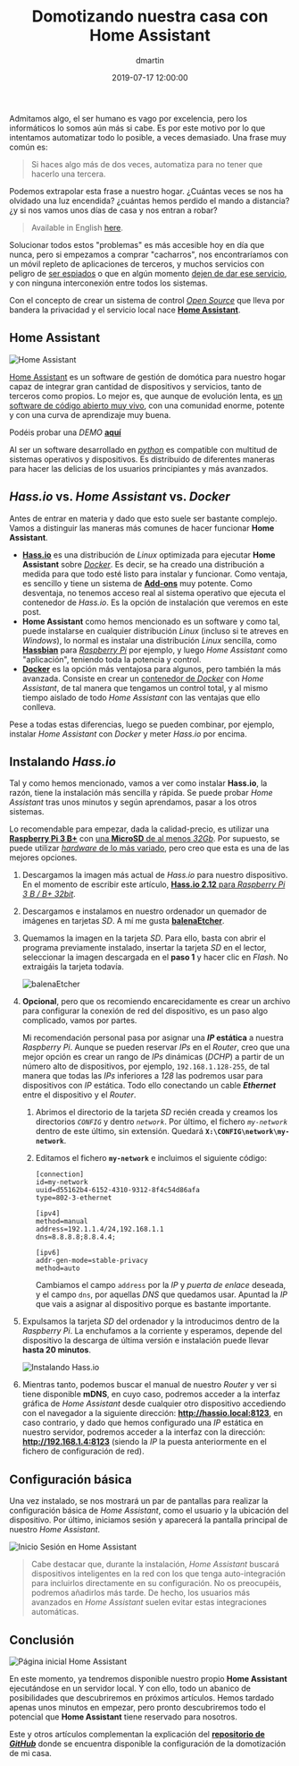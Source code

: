﻿---
layout: post
current: post
cover: assets/images/posts/2019-07-17-domotizando-nuestra-casa-con-home-assistant/header.jpg
navigation: True
title: "Domotizando nuestra casa con Home Assistant"
date: 2019-07-17 12:00:00
tags: homeassistant hassio domotica
class: post-template
subclass: 'post'
author: dmartin
---

Admitamos algo, el ser humano es vago por excelencia, pero los informáticos lo somos aún más si cabe. Es por este motivo por lo que intentamos automatizar todo lo posible, a veces demasiado. Una frase muy común es:

> Si haces algo más de dos veces, automatiza para no tener que hacerlo una tercera.

Podemos extrapolar esta frase a nuestro hogar. ¿Cuántas veces se nos ha olvidado una luz encendida? ¿cuántas hemos perdido el mando a distancia? ¿y si nos vamos unos días de casa y nos entran a robar?

> Available in English [here](http://www.danielmartingonzalez.com/domotizing-our-house-with-home-assistant-readme.html).

Solucionar todos estos "problemas" es más accesible hoy en día que nunca, pero si empezamos a comprar "cacharros", nos encontraríamos con un móvil repleto de aplicaciones de terceros, y muchos servicios con peligro de [ser espiados](https://www.xataka.com/privacidad/amazon-admite-que-conserva-algunos-algunos-datos-alexa-forma-indefinida-incluso-usuario-elimina-grabacion-voz) o que en algún momento [dejen de dar ese servicio](https://www.xataka.com/seguridad/quedarse-encerrado-calefaccion-imprevisibles-consecuencias-apagon-google-casa-conectada), y con ninguna interconexión entre todos los sistemas.

Con el concepto de crear un sistema de control [*Open Source*](https://es.wikipedia.org/wiki/Open_Source_Definition) que lleva por bandera la privacidad y el servicio local nace [**Home Assistant**](https://www.home-assistant.io/).

## Home Assistant

![Home Assistant](/assets/images/posts/2019-07-17-domotizando-nuestra-casa-con-home-assistant/image01.jpg)

[Home Assistant](https://www.home-assistant.io/) es un software de gestión de domótica para nuestro hogar capaz de integrar gran cantidad de dispositivos y servicios, tanto de terceros como propios. Lo mejor es, que aunque de evolución lenta, es [un software de código abierto muy vivo](https://github.com/home-assistant), con una comunidad enorme, potente y con una curva de aprendizaje muy buena.

Podéis probar una *DEMO* [**aquí**](https://demo.home-assistant.io/#/lovelace/0)

Al ser un software desarrollado en [*python*](https://www.python.org/) es compatible con multitud de sistemas operativos y dispositivos. Es distribuido de diferentes maneras para hacer las delicias de los usuarios principiantes y más avanzados.

## *Hass.io* vs. *Home Assistant* vs. *Docker*

Antes de entrar en materia y dado que esto suele ser bastante complejo. Vamos a distinguir las maneras más comunes de hacer funcionar **Home Assistant**.

- [**Hass.io**](https://www.home-assistant.io/hassio/installation/) es una distribución de *Linux* optimizada para ejecutar **Home Assistant** sobre [*Docker*](https://www.nocountryforgeeks.com/contenerizacion-de-aplicaciones-en-docker/). Es decir, se ha creado una distribución a medida para que todo esté listo para instalar y funcionar. Como ventaja, es sencillo y tiene un sistema de [**Add-ons**](https://www.home-assistant.io/addons/) muy potente. Como desventaja, no tenemos acceso real al sistema operativo que ejecuta el contenedor de *Hass.io*. Es la opción de instalación que veremos en este post.
- **Home Assistant** como hemos mencionado es un software y como tal, puede instalarse en cualquier distribución *Linux* (incluso si te atreves en *Windows*), lo normal es instalar una distribución *Linux* sencilla, como [**Hassbian**](https://www.home-assistant.io/docs/hassbian/installation/) para [*Raspberry Pi*](https://www.raspberrypi.org/) por ejemplo, y luego *Home Assistant* como "aplicación", teniendo toda la potencia y control.
- [**Docker**](https://www.home-assistant.io/docs/installation/docker/) es la opción más ventajosa para algunos, pero también la más avanzada. Consiste en crear un [contenedor de *Docker*](https://www.nocountryforgeeks.com/contenerizacion-de-aplicaciones-en-docker/) con *Home Assistant*, de tal manera que tengamos un control total, y al mismo tiempo aislado de todo *Home Assistant* con las ventajas que ello conlleva.

Pese a todas estas diferencias, luego se pueden combinar, por ejemplo, instalar *Home Assistant* con *Docker* y meter *Hass.io* por encima.

## Instalando *Hass.io*

Tal y como hemos mencionado, vamos a ver como instalar **Hass.io**, la razón, tiene la instalación más sencilla y rápida. Se puede probar *Home Assistant* tras unos minutos y según aprendamos, pasar a los otros sistemas.

Lo recomendable para empezar, dada la calidad-precio, es utilizar una [**Raspberry Pi 3 B+**](https://amzn.to/2lBMWFL) con [una **MicroSD** de al menos *32Gb*](https://amzn.to/2lBMWFL). Por supuesto, se puede utilizar [*hardware* de lo más variado](https://www.home-assistant.io/hassio/installation/), pero creo que esta es una de las mejores opciones.

1. Descargamos la imagen más actual de *Hass.io* para nuestro dispositivo. En el momento de escribir este artículo, [**Hass.io 2.12** para *Raspberry Pi 3 B / B+ 32bit*](https://github.com/home-assistant/hassos/releases/download/2.12/hassos_rpi3-2.12.img.gz).

2. Descargamos e instalamos en nuestro ordenador un quemador de imágenes en tarjetas *SD*. A mí me gusta [**balenaEtcher**](https://www.balena.io/etcher).

3. Quemamos la imagen en la tarjeta *SD*. Para ello, basta con abrir el programa previamente instalado, insertar la tarjeta *SD* en el lector, seleccionar la imagen descargada en el **paso 1** y hacer clic en *Flash*. No extraigáis la tarjeta todavía.

    ![balenaEtcher](/assets/images/posts/2019-07-17-domotizando-nuestra-casa-con-home-assistant/image01.gif)

4. **Opcional**, pero que os recomiendo encarecidamente es crear un archivo para configurar la conexión de red del dispositivo, es un paso algo complicado, vamos por partes.

    Mi recomendación personal pasa por asignar una ***IP* estática** a nuestra *Raspberry Pi*. Aunque se pueden reservar *IPs* en el *Router*, creo que una mejor opción es crear un rango de *IPs* dinámicas (*DCHP*) a partir de un número alto de dispositivos, por ejemplo, ``192.168.1.128-255``, de tal manera que todas las *IPs* inferiores a *128* las podremos usar para dispositivos con *IP* estática. Todo ello conectando un cable ***Ethernet*** entre el dispositivo y el *Router*.

    1. Abrimos el directorio de la tarjeta *SD* recién creada y creamos los directorios *`CONFIG`* y dentro *`network`*. Por último, el fichero *`my-network`* dentro de este último, sin extensión. Quedará **`X:\CONFIG\network\my-network`**.
    2. Editamos el fichero **`my-network`** e incluimos el siguiente código:

        ```
        [connection]
        id=my-network
        uuid=d55162b4-6152-4310-9312-8f4c54d86afa
        type=802-3-ethernet

        [ipv4]
        method=manual
        address=192.1.1.4/24,192.168.1.1
        dns=8.8.8.8;8.8.4.4;

        [ipv6]
        addr-gen-mode=stable-privacy
        method=auto
        ```

        Cambiamos el campo `address` por la *IP* y *puerta de enlace* deseada, y el campo `dns`, por aquellas *DNS* que quedamos usar. Apuntad la *IP* que vais a asignar al dispositivo porque es bastante importante.

5. Expulsamos la tarjeta *SD* del ordenador y la introducimos dentro de la *Raspberry Pi*. La enchufamos a la corriente y esperamos, depende del dispositivo la descarga de última versión e instalación puede llevar **hasta 20 minutos**.

    ![Instalando Hass.io](/assets/images/posts/2019-07-17-domotizando-nuestra-casa-con-home-assistant/image02.jpg)

6. Mientras tanto, podemos buscar el manual de nuestro *Router* y ver si tiene disponible **mDNS**, en cuyo caso, podremos acceder a la interfaz gráfica de *Home Assistant* desde cualquier otro dispositivo accediendo con el navegador a la siguiente dirección: **http://hassio.local:8123**, en caso contrario, y dado que hemos configurado una *IP* estática en nuestro servidor, podremos acceder a la interfaz con la dirección: **http://192.168.1.4:8123** (siendo la *IP* la puesta anteriormente en el fichero de configuración de red).

## Configuración básica

Una vez instalado, se nos mostrará un par de pantallas para realizar la configuración básica de *Home Assistant*, como el usuario y la ubicación del dispositivo. Por último, iniciamos sesión y aparecerá la pantalla principal de nuestro *Home Assistant*.

![Inicio Sesión en Home Assistant](/assets/images/posts/2019-07-17-domotizando-nuestra-casa-con-home-assistant/image03.jpg)

> Cabe destacar que, durante la instalación, *Home Assistant* buscará dispositivos inteligentes en la red con los que tenga auto-integración para incluirlos directamente en su configuración. No os preocupéis, podremos añadirlos más tarde. De hecho, los usuarios más avanzados en *Home Assistant* suelen evitar estas integraciones automáticas.

## Conclusión

![Página inicial Home Assistant](/assets/images/posts/2019-07-17-domotizando-nuestra-casa-con-home-assistant/image04.jpg)

En este momento, ya tendremos disponible nuestro propio **Home Assistant** ejecutándose en un servidor local. Y con ello, todo un abanico de posibilidades que descubriremos en próximos artículos. Hemos tardado apenas unos minutos en empezar, pero pronto descubriremos todo el potencial que **Home Assistant** tiene reservado para nosotros.

Este y otros artículos complementan la explicación del [**repositorio de *GitHub***](https://github.com/danimart1991/home-assistant-config) donde se encuentra disponible la configuración de la domotización de mi casa.

